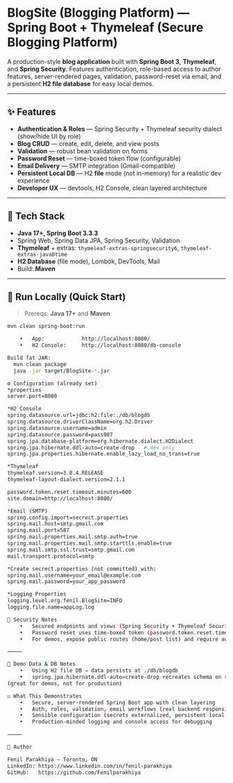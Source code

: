# BlogSite (Blogging Platform) — Spring Boot + Thymeleaf (Secure Blogging Platform)

A production-style **blog application** built with **Spring Boot 3**, **Thymeleaf**, and **Spring Security**. Features authentication, role-based access to author features, server-rendered pages, validation, password-reset via email, and a persistent **H2 file database** for easy local demos.

---

## ✨ Features

- **Authentication & Roles** — Spring Security + Thymeleaf security dialect (show/hide UI by role)
- **Blog CRUD** — create, edit, delete, and view posts
- **Validation** — robust bean validation on forms
- **Password Reset** — time-boxed token flow (configurable)
- **Email Delivery** — SMTP integration (Gmail-compatible)
- **Persistent Local DB** — H2 **file** mode (not in-memory) for a realistic dev experience
- **Developer UX** — devtools, H2 Console, clean layered architecture

---

## 🧱 Tech Stack

- **Java 17+, Spring Boot 3.3.3**
- Spring Web, Spring Data JPA, Spring Security, Validation
- **Thymeleaf** + extras: `thymeleaf-extras-springsecurity6`, `thymeleaf-extras-java8time`
- **H2 Database** (file mode), Lombok, DevTools, Mail
- Build: **Maven**

---

## 🚀 Run Locally (Quick Start)

> Prereqs: **Java 17+** and **Maven**

```bash
mvn clean spring-boot:run

	•	App:            http://localhost:8080/
	•	H2 Console:     http://localhost:8080/db-console

Build fat JAR:
  mvn clean package
  java -jar target/BlogSite-*.jar

⚙️ Configuration (already set)
*properties
server.port=8080

*H2 Console
spring.datasource.url=jdbc:h2:file:./db/blogdb
spring.datasource.driverClassName=org.h2.Driver
spring.datasource.username=admin
spring.datasource.password=pass987
spring.jpa.database-platform=org.hibernate.dialect.H2Dialect
spring.jpa.hibernate.ddl-auto=create-drop   # dev only
spring.jpa.properties.hibernate.enable_lazy_load_no_trans=true

*Thymeleaf
thymeleaf.version=3.0.4.RELEASE
thymeleaf-layout-dialect.version=2.1.1

password.token.reset.timeout.minutes=600
site.domain=http://localhost:8080/

*Email (SMTP)
spring.config.import=secrect.properties
spring.mail.host=smtp.gmail.com
spring.mail.port=587
spring.mail.properties.mail.smtp.auth=true
spring.mail.properties.mail.smtp.starttls.enable=true
spring.mail.smtp.ssl.trust=smtp.gmail.com
mail.transport.protocol=smtp

*Create secrect.properties (not committed) with:
spring.mail.username=your_email@example.com
spring.mail.password=your_app_password

*Logging Properties
logging.level.org.fenil.BlogSite=INFO
logging.file.name=appLog.log

🔐 Security Notes
	•	Secured endpoints and views (Spring Security + Thymeleaf Security)
	•	Password reset uses time-boxed token (password.token.reset.timeout.minutes)
	•	For demos, expose public routes (home/post list) and require auth for authoring

⸻

🧪 Demo Data & DB Notes
	•	Using H2 file DB ⇒ data persists at ./db/blogdb
	•	spring.jpa.hibernate.ddl-auto=create-drop recreates schema on start/stop
(great for demos, not for production)

☑️ What This Demonstrates 
	•	Secure, server-rendered Spring Boot app with clean layering
	•	Auth, roles, validation, email workflows (real backend responsibilities)
	•	Sensible configuration (secrets externalized, persistent local DB)
	•	Production-minded logging and console access for debugging

⸻

👤 Author

Fenil Parakhiya — Toronto, ON
LinkedIn: https://www.linkedin.com/in/fenil-parakhiya
GitHub:   https://github.com/Fenilparakhiya
